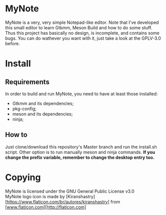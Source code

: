# MyNote

MyNote is a very, very simple Notepad-like editor. Note that I've developed this small editor to learn Gtkmm, Meson Build and how to do some stuff. Thus this project has basically no design, is incomplete, and contains some bugs. You can do wathever you want with it, just take a look at the GPLV-3.0 before.

# Install

## Requirements

In order to build and run MyNote, you need to have at least those installed:

- Gtkmm and its dependencies;
- pkg-config;
- meson and its dependencies;
- ninja;

## How to

Just clone/download this repository's Master branch and run the install.sh script. Other option is to run manually meson and ninja commands. **If you change the prefix variable, remember to change the desktop entry too.**

# Copying

MyNote is licensed under the GNU General Public License v3.0  
MyNote logo icon is made by [Kiranshastry][https://www.flaticon.com/br/autores/kiranshastry] from [www.flaticon.com][http://flaticon.com]
